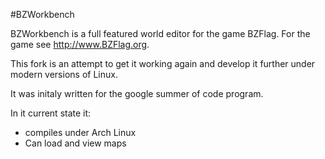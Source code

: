 #BZWorkbench

BZWorkbench is a full featured world editor for the game BZFlag. For the game see <http://www.BZFlag.org>.

This fork is an attempt to get it working again and develop it further under
modern versions of Linux.

It was initaly written for the google summer of code program.


In it current state it:

- compiles under Arch Linux
- Can load and view maps


